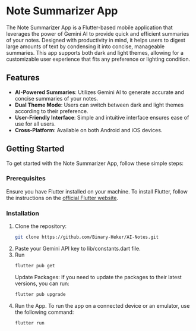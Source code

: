 # Note Summarizer App

The Note Summarizer App is a Flutter-based mobile application that leverages the power of Gemini AI to provide quick and efficient summaries of your notes. Designed with productivity in mind, it helps users to digest large amounts of text by condensing it into concise, manageable summaries. This app supports both dark and light themes, allowing for a customizable user experience that fits any preference or lighting condition.

## Features

- **AI-Powered Summaries**: Utilizes Gemini AI to generate accurate and concise summaries of your notes.
- **Dual Theme Mode**: Users can switch between dark and light themes according to their preference.
- **User-Friendly Interface**: Simple and intuitive interface ensures ease of use for all users.
- **Cross-Platform**: Available on both Android and iOS devices.

## Getting Started

To get started with the Note Summarizer App, follow these simple steps:

### Prerequisites

Ensure you have Flutter installed on your machine. To install Flutter, follow the instructions on the [official Flutter website](https://flutter.dev/docs/get-started/install).

### Installation

1. Clone the repository:
   ```bash
   git clone https://github.com/Binary-Heker/AI-Notes.git
2. Paste your Gemini API key to lib/constants.dart file.
3. Run
   ```bash
   flutter pub get
   ```
   Update Packages: If you need to update the packages to their latest versions, you can run:
   ```bash
   flutter pub upgrade
   ```
4. Run the App. To run the app on a connected device or an emulator, use the following command:
   ```bash
   flutter run
   ```
